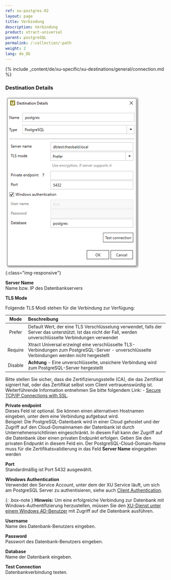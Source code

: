 ```yaml
---
ref: xu-postgres-02
layout: page
title: Verbindung
description: Verbindung
product: xtract-universal
parent: postgreSQL
permalink: /:collection/:path
weight: 2
lang: de_DE
---
```


{% include _content/de/xu-specific/xu-destinations/general/connection.md %}	

### Destination Details

![DESTINATION DETAILS](/img/content/xu/postgres_destination_details.png){:class="img-responsive"}


**Server Name**<br>
Name bzw. IP des Datenbankservers

**TLS Mode**<br>

Folgende TLS Modi stehen für die Verbindung zur Verfügung:

|Mode|Beschreibung|
|:--:|:---|
| Prefer | Default Wert, der eine TLS Verschlüsselung verwendet, falls der Server das unterstützt. Ist das nicht der Fall, werden unverschlüsselte Verbindungen verwendet  |
| Require | Xtract Universal erzwingt eine verschlüsselte TLS-Verbindungen zum PostgreSQL-Server - unverschlüsselte Verbindungen werden nicht hergestellt |
| Disable |**Achtung** - Eine unverschlüsselte, unsichere Verbindung wird zum PostgreSQL-Server hergestellt |

Bitte stellen Sie sicher, dass die Zertifizierungsstelle (CA), die das Zertifikat signiert hat, oder das Zertifikat selbst vom Client vertrauenswürdig ist.
Weiterführende Information entnehmen Sie bitte folgendem Link: - [Secure TCP/IP Connections with SSL](https://www.postgresql.org/docs/11/ssl-tcp.html).

**Private endpoint**<br>
Dieses Feld ist optional. Sie können einen alternativen Hostnamen eingeben, unter dem eine Verbindung aufgebaut wird. <br>
Beispiel: Die PostgreSQL-Datenbank wird in einer Cloud gehostet und der Zugriff auf den Cloud-Domainnamen der Datenbank ist durch Unternehmensrichtlinien eingeschränkt. 
In diesem Fall kann der Zugriff auf die Datenbank über einen privaten Endpunkt erfolgen. Geben Sie den privaten Endpunkt in diesem Feld ein. 
Der PostgreSQL-Cloud-Domain-Name muss für die Zertifikatsvalidierung in das Feld **Server Name** eingegeben werden

**Port**<br>
Standardmäßig ist Port 5432 ausgewählt.

**Windows Authentication**<br>
Verwendet den Service Account, unter dem der XU Service läuft, um sich am PostgreSQL Server zu authentisieren, siehe auch [Client Authentication](https://www.postgresql.org/docs/11/client-authentication.html).

{: .box-note }
**Hinweis:** Um eine erfolgreiche Verbindung zur Datenbank mit Windows-Authentifizierung herzustellen, müssen Sie den [XU-Dienst unter einem Windows AD-Benutzer](../../fortgeschrittene-techniken/service-account) mit Zugriff auf die Datenbank ausführen.


**Username**<br>
Name des Datenbank-Benutzers eingeben.

**Password**<br>
Passwort des Datenbank-Benutzers eingeben.

**Database**<br>
Name der Datenbank eingeben.

**Test Connection**<br>
Datenbankverbindung testen.

